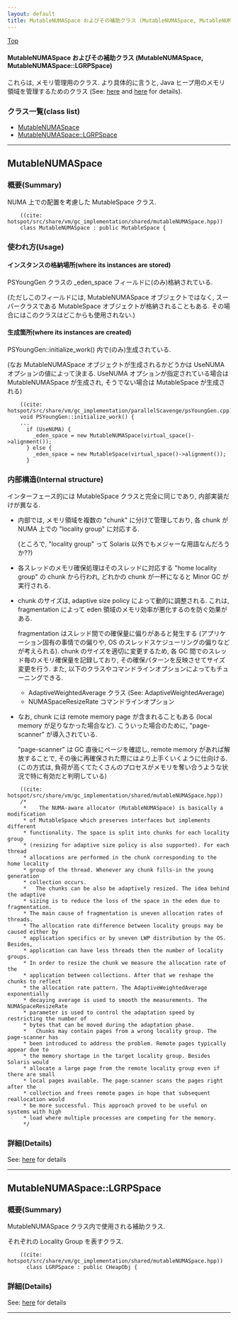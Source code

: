```yaml
---
layout: default
title: MutableNUMASpace およびその補助クラス (MutableNUMASpace, MutableNUMASpace::LGRPSpace)
---
```

[Top](../index.html)

#### MutableNUMASpace およびその補助クラス (MutableNUMASpace, MutableNUMASpace::LGRPSpace)

これらは, メモリ管理用のクラス.
より具体的に言うと, Java ヒープ用のメモリ領域を管理するためのクラス (See: [here](no3718kvd.html) and [here](no28916ddy.html) for details).


### クラス一覧(class list)

  * [MutableNUMASpace](#noYr9f334a)
  * [MutableNUMASpace::LGRPSpace](#noUjRpD_0U)


---
## <a name="noYr9f334a" id="noYr9f334a">MutableNUMASpace</a>

### 概要(Summary)
NUMA 上での配置を考慮した MutableSpace クラス.


```
    ((cite: hotspot/src/share/vm/gc_implementation/shared/mutableNUMASpace.hpp))
    class MutableNUMASpace : public MutableSpace {
```

### 使われ方(Usage)
#### インスタンスの格納場所(where its instances are stored)
PSYoungGen クラスの _eden_space フィールドに(のみ)格納されている.

(ただしこのフィールドには, MutableNUMASpace オブジェクトではなく,
スーパークラスである MutableSpace オブジェクトが格納されることもある.
その場合にはこのクラスはどこからも使用されない.)

#### 生成箇所(where its instances are created)
PSYoungGen::initialize_work() 内で(のみ)生成されている.

(なお MutableNUMASpace オブジェクトが生成されるかどうかは UseNUMA オプションの値によって決まる.
UseNUMA オプションが指定されている場合は MutableNUMASpace が生成され, そうでない場合は MutableSpace が生成される)


```
    ((cite: hotspot/src/share/vm/gc_implementation/parallelScavenge/psYoungGen.cpp))
    void PSYoungGen::initialize_work() {
    ...
      if (UseNUMA) {
        _eden_space = new MutableNUMASpace(virtual_space()->alignment());
      } else {
        _eden_space = new MutableSpace(virtual_space()->alignment());
      }
```

### 内部構造(Internal structure)
インターフェース的には MutableSpace クラスと完全に同じであり, 内部実装だけが異なる.

* 内部では, メモリ領域を複数の "chunk" に分けて管理しており,
  各 chunk が NUMA 上での "locality group" に対応する.

  (ところで, "locality group" って Solaris 以外でもメジャーな用語なんだろうか??)

* 各スレッドのメモリ確保処理はそのスレッドに対応する "home locality group" の chunk から行われ,
  どれかの chunk が一杯になると Minor GC が実行される.

* chunk のサイズは, adaptive size policy によって動的に調整される.
  これは, fragmentation によって eden 領域のメモリ効率が悪化するのを防ぐ効果がある.

  fragmentation はスレッド間での確保量に偏りがあると発生する
  (アプリケーション固有の事情での偏りや, OS のスレッドスケジューリングの偏りなどが考えられる).
  chunk のサイズを適切に変更するため, 各 GC 間でのスレッド毎のメモリ確保量を記録しており,
  その確保パターンを反映させてサイズ変更を行う.
  また, 以下のクラスやコマンドラインオプションによってもチューニングできる.

  * AdaptiveWeightedAverage クラス (See: AdaptiveWeightedAverage)
  * NUMASpaceResizeRate コマンドラインオプション

* なお, chunk には remote memory page が含まれることもある (local memory が足りなかった場合など).
  こういった場合のために, "page-scanner" が導入されている.

  "page-scanner" は GC 直後にページを確認し, remote memory があれば解放することで,
  その後に再確保された際にはより上手くいくように仕向ける.
  (この方式は, 負荷が高くてたくさんのプロセスがメモリを奪い合うような状況で特に有効だと判明している)


```
    ((cite: hotspot/src/share/vm/gc_implementation/shared/mutableNUMASpace.hpp))
    /*
     *    The NUMA-aware allocator (MutableNUMASpace) is basically a modification
     * of MutableSpace which preserves interfaces but implements different
     * functionality. The space is split into chunks for each locality group
     * (resizing for adaptive size policy is also supported). For each thread
     * allocations are performed in the chunk corresponding to the home locality
     * group of the thread. Whenever any chunk fills-in the young generation
     * collection occurs.
     *   The chunks can be also be adaptively resized. The idea behind the adaptive
     * sizing is to reduce the loss of the space in the eden due to fragmentation.
     * The main cause of fragmentation is uneven allocation rates of threads.
     * The allocation rate difference between locality groups may be caused either by
     * application specifics or by uneven LWP distribution by the OS. Besides,
     * application can have less threads then the number of locality groups.
     * In order to resize the chunk we measure the allocation rate of the
     * application between collections. After that we reshape the chunks to reflect
     * the allocation rate pattern. The AdaptiveWeightedAverage exponentially
     * decaying average is used to smooth the measurements. The NUMASpaceResizeRate
     * parameter is used to control the adaptation speed by restricting the number of
     * bytes that can be moved during the adaptation phase.
     *   Chunks may contain pages from a wrong locality group. The page-scanner has
     * been introduced to address the problem. Remote pages typically appear due to
     * the memory shortage in the target locality group. Besides Solaris would
     * allocate a large page from the remote locality group even if there are small
     * local pages available. The page-scanner scans the pages right after the
     * collection and frees remote pages in hope that subsequent reallocation would
     * be more successful. This approach proved to be useful on systems with high
     * load where multiple processes are competing for the memory.
     */
```



### 詳細(Details)
See: [here](../doxygen/classMutableNUMASpace.html) for details

---
## <a name="noUjRpD_0U" id="noUjRpD_0U">MutableNUMASpace::LGRPSpace</a>

### 概要(Summary)
MutableNUMASpace クラス内で使用される補助クラス.

それぞれの Locality Group を表すクラス.

```
    ((cite: hotspot/src/share/vm/gc_implementation/shared/mutableNUMASpace.hpp))
      class LGRPSpace : public CHeapObj {
```




### 詳細(Details)
See: [here](../doxygen/classMutableNUMASpace_1_1LGRPSpace.html) for details

---
